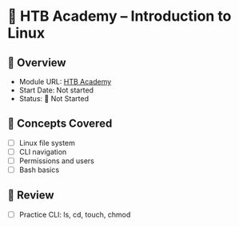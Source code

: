 # 📘 HTB Academy – Introduction to Linux

## 🧾 Overview
- Module URL: [HTB Academy](https://academy.hackthebox.com/module/2)
- Start Date: Not started
- Status: 🔲 Not Started

## 🧠 Concepts Covered
- [ ] Linux file system
- [ ] CLI navigation
- [ ] Permissions and users
- [ ] Bash basics

## 🔁 Review
- [ ] Practice CLI: ls, cd, touch, chmod
